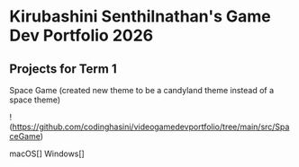 # Kirubashini Senthilnathan's Game Dev Portfolio 2026

## Projects for Term 1

Space Game (created new theme to be a candyland theme instead of a space theme)

!(https://github.com/codinghasini/videogamedevportfolio/tree/main/src/SpaceGame)

macOS[]
Windows[]
